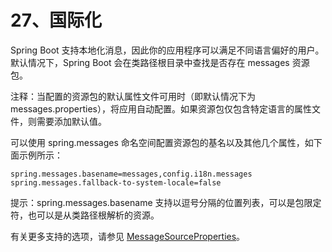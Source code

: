 # 27、国际化

Spring Boot 支持本地化消息，因此你的应用程序可以满足不同语言偏好的用户。默认情况下，Spring Boot 会在类路径根目录中查找是否存在 messages 资源包。

注释：当配置的资源包的默认属性文件可用时（即默认情况下为 messages.properties），将应用自动配置。如果资源包仅包含特定语言的属性文件，则需要添加默认值。

可以使用 spring.messages 命名空间配置资源包的基名以及其他几个属性，如下面示例所示：

```
spring.messages.basename=messages,config.i18n.messages
spring.messages.fallback-to-system-locale=false
```

提示：spring.messages.basename 支持以逗号分隔的位置列表，可以是包限定符，也可以是从类路径根解析的资源。

有关更多支持的选项，请参见 [MessageSourceProperties](https://github.com/spring-projects/spring-boot/tree/v2.3.12.RELEASE/spring-boot-project/spring-boot-autoconfigure/src/main/java/org/springframework/boot/autoconfigure/context/MessageSourceProperties.java)。

